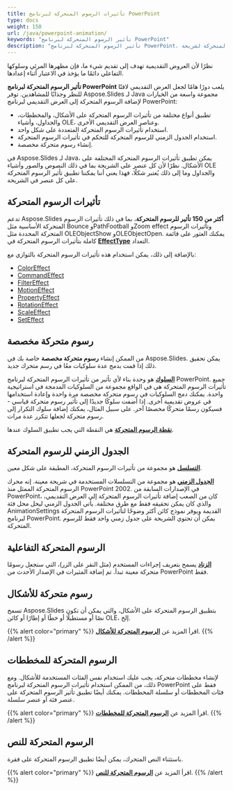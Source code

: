 ```yaml
---
title: تأثيرات الرسوم المتحركة لبرنامج PowerPoint
type: docs
weight: 150
url: /java/powerpoint-animation/
keywords: "تأثير الرسوم المتحركة لبرنامج PowerPoint"
description: "تأثير الرسوم المتحركة لبرنامج PowerPoint، ورسوم المتحركة لشريحة PowerPoint باستخدام Aspose.Slides."
---
```


نظرًا لأن العروض التقديمية تهدف إلى تقديم شيء ما، فإن مظهرها المرئي وسلوكها التفاعلي دائمًا ما يؤخذ في الاعتبار أثناء إعدادها.

**تأثير الرسوم المتحركة لبرنامج PowerPoint** يلعب دورًا هامًا لجعل العرض التقديمي لافتًا للنظر وجذابًا للمشاهدين. توفر Aspose.Slides لـ Java مجموعة واسعة من الخيارات لإضافة الرسوم المتحركة إلى العرض التقديمي لبرنامج PowerPoint:

- تطبيق أنواع مختلفة من تأثيرات الرسوم المتحركة على الأشكال، والمخططات، والجداول، وأشياء OLE، وعناصر العرض التقديمي الأخرى.
- استخدام تأثيرات الرسوم المتحركة المتعددة على شكل واحد.
- استخدام الجدول الزمني للرسوم المتحركة للتحكم في تأثيرات الرسوم المتحركة.
- إنشاء رسوم متحركة مخصصة.

في Aspose.Slides لـ Java، يمكن تطبيق تأثيرات الرسوم المتحركة المختلفة على الأشكال. نظرًا لأن كل عنصر على الشريحة بما في ذلك النصوص والصور وأشياء OLE والجداول وما إلى ذلك يُعتبر شكلًا، فهذا يعني أننا يمكننا تطبيق تأثير الرسوم المتحركة على كل عنصر في الشريحة.

## **تأثيرات الرسوم المتحركة**
تدعم Aspose.Slides **أكثر من 150 تأثير للرسوم المتحركة**، بما في ذلك تأثيرات الرسوم المتحركة الأساسية مثل Bounce وPathFootball وZoom effect وتأثيرات الرسوم المتحركة المحددة مثل OLEObjectShow وOLEObjectOpen. يمكنك العثور على قائمة كاملة بتأثيرات الرسوم المتحركة في [**EffectType**](https://reference.aspose.com/slides/net/aspose.slides.animation/effecttype) التعداد.

بالإضافة إلى ذلك، يمكن استخدام هذه تأثيرات الرسوم المتحركة بالتوازي مع:

- [ColorEffect](https://reference.aspose.com/slides/java/com.aspose.slides/ColorEffect)
- [CommandEffect](https://reference.aspose.com/slides/java/com.aspose.slides/CommandEffect)
- [FilterEffect](https://reference.aspose.com/slides/java/com.aspose.slides/FilterEffect)
- [MotionEffect](https://reference.aspose.com/slides/java/com.aspose.slides/MotionEffect)
- [PropertyEffect](https://reference.aspose.com/slides/java/com.aspose.slides/PropertyEffect)
- [RotationEffect](https://reference.aspose.com/slides/java/com.aspose.slides/RotationEffect)
- [ScaleEffect](https://reference.aspose.com/slides/java/com.aspose.slides/ScaleEffect)
- [SetEffect](https://reference.aspose.com/slides/java/com.aspose.slides/SetEffect)

## **رسوم متحركة مخصصة**
من الممكن إنشاء **رسوم متحركة مخصصة** خاصة بك في Aspose.Slides. 
يمكن تحقيق ذلك إذا قمت بدمج عدة سلوكيات معًا في رسم متحرك جديد.

[**السلوك**](https://reference.aspose.com/slides/java/com.aspose.slides/Behavior) هو وحدة بناء لأي تأثير من تأثيرات الرسوم المتحركة لبرنامج PowerPoint. جميع تأثيرات الرسوم المتحركة هي في الواقع مجموعة من السلوكيات المدمجة في استراتيجية واحدة. يمكنك دمج السلوكيات في رسوم متحركة مخصصة مرة واحدة وإعادة استخدامها في عروض تقديمية أخرى. إذا أضفت سلوكًا جديدًا إلى تأثير رسوم متحركة قياسي - فسيكون رسمًا متحركًا مخصصًا آخر. على سبيل المثال، يمكنك إضافة سلوك التكرار إلى رسوم متحركة لجعلها تتكرر عدة مرات.

[**نقطة الرسوم المتحركة**](https://reference.aspose.com/slides/java/com.aspose.slides/Point) هي النقطة التي يجب تطبيق السلوك عندها.

## **الجدول الزمني للرسوم المتحركة**
[**التسلسل**](https://reference.aspose.com/slides/java/com.aspose.slides/Sequence) هو مجموعة من تأثيرات الرسوم المتحركة، المطبقة على شكل معين.

[**الجدول الزمني**](https://reference.aspose.com/slides/java/com.aspose.slides/AnimationTimeLine) هو مجموعة من التسلسلات المستخدمة في شريحة معينة. إنه محرك الرسوم المتحركة الممثل منذ PowerPoint 2002. في الإصدارات السابقة من PowerPoint، كان من الصعب إضافة تأثيرات الرسوم المتحركة إلى العرض التقديمي، والذي كان يمكن تحقيقه فقط مع طرق مختلفة. يأتي الجدول الزمني ليحل محل فئة AnimationSettings القديمة ويوفر نموذج كائن أكثر وضوحًا لتأثيرات الرسوم المتحركة لبرنامج PowerPoint. يمكن أن تحتوي الشريحة على جدول زمني واحد فقط للرسوم المتحركة.

## **الرسوم المتحركة التفاعلية**
[**الزناد**](https://reference.aspose.com/slides/java/com.aspose.slides/EffectTriggerType) يسمح بتعريف إجراءات المستخدم (مثل النقر على الزر)، التي ستجعل رسومًا متحركة معينة تبدأ. تم إضافة المثيرات في الإصدار الأحدث من PowerPoint فقط.

## **رسوم متحركة للأشكال**
تسمح Aspose.Slides بتطبيق الرسوم المتحركة على الأشكال، والتي يمكن أن تكون نصًا أو مستطيلًا أو خطًا أو إطارًا أو كائن OLE، إلخ.

{{% alert color="primary" %}} 
اقرأ المزيد عن [**الرسوم المتحركة للأشكال**](/slides/java/shape-animation/).
{{% /alert %}}

## **الرسوم المتحركة للمخططات**
لإنشاء مخططات متحركة، يجب عليك استخدام نفس الفئات المستخدمة للأشكال. ومع ذلك، من الممكن استخدام تأثيرات الرسوم المتحركة لبرنامج PowerPoint فقط على فئات المخططات أو سلسلة المخططات. يمكنك أيضًا تطبيق تأثير الرسوم المتحركة على عنصر فئة أو عنصر سلسلة.

{{% alert color="primary" %}} 
اقرأ المزيد عن [**الرسوم المتحركة للمخططات**](/slides/java/animated-charts/).
{{% /alert %}}

## **الرسوم المتحركة للنص**
باستثناء النص المتحرك، يمكن أيضًا تطبيق الرسوم المتحركة على فقرة.

{{% alert color="primary" %}} 
اقرأ المزيد عن [**الرسوم المتحركة للنص**](/slides/java/animated-text/).
{{% /alert %}}